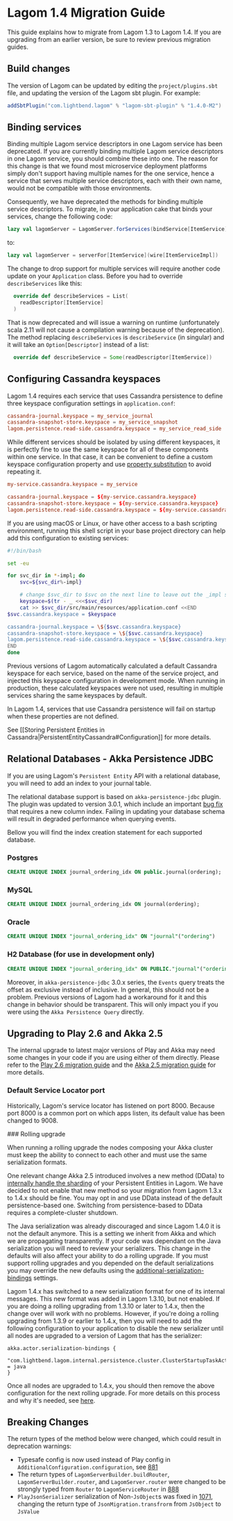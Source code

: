 # Lagom 1.4 Migration Guide

This guide explains how to migrate from Lagom 1.3 to Lagom 1.4. If you are upgrading from an earlier version, be sure to review previous migration guides.

## Build changes

The version of Lagom can be updated by editing the `project/plugins.sbt` file, and updating the version of the Lagom sbt plugin. For example:

```scala
addSbtPlugin("com.lightbend.lagom" % "lagom-sbt-plugin" % "1.4.0-M2")
```

## Binding services

Binding multiple Lagom service descriptors in one Lagom service has been deprecated. If you are currently binding multiple Lagom service descriptors in one Lagom service, you should combine these into one. The reason for this change is that we found most microservice deployment platforms simply don't support having multiple names for the one service, hence a service that serves multiple service descriptors, each with their own name, would not be compatible with those environments.

Consequently, we have deprecated the methods for binding multiple service descriptors. To migrate, in your application cake that binds your services, change the following code:

```scala
lazy val lagomServer = LagomServer.forServices(bindService[ItemService].to(wire[ItemServiceImpl]))
```

to:

```scala
lazy val lagomServer = serverFor[ItemService](wire[ItemServiceImpl])
```

The change to drop support for multiple services will require another code update on your `Application` class. Before you had to override `describeServices` like this:

```scala
  override def describeServices = List(
    readDescriptor[ItemService]
  )
```

That is now deprecated and will issue a warning on runtime (unfortunately scala 2.11 will not cause a compilation warning because of the deprecation). The method replacing `describeServices` is `describeService` (in singular) and it will take an `Option[Descriptor]` instead of a list:

```scala
  override def describeService = Some(readDescriptor[ItemService])
```

## Configuring Cassandra keyspaces

Lagom 1.4 requires each service that uses Cassandra persistence to define three keyspace configuration settings in `application.conf`:

```conf
cassandra-journal.keyspace = my_service_journal
cassandra-snapshot-store.keyspace = my_service_snapshot
lagom.persistence.read-side.cassandra.keyspace = my_service_read_side
```

While different services should be isolated by using different keyspaces, it is perfectly fine to use the same keyspace for all of these components within one service. In that case, it can be convenient to define a custom keyspace configuration property and use [property substitution](https://github.com/typesafehub/config#factor-out-common-values) to avoid repeating it.

```conf
my-service.cassandra.keyspace = my_service

cassandra-journal.keyspace = ${my-service.cassandra.keyspace}
cassandra-snapshot-store.keyspace = ${my-service.cassandra.keyspace}
lagom.persistence.read-side.cassandra.keyspace = ${my-service.cassandra.keyspace}
```

If you are using macOS or Linux, or have other access to a bash scripting environment, running this shell script in your base project directory can help add this configuration to existing services:

```bash
#!/bin/bash

set -eu

for svc_dir in *-impl; do
    svc=${svc_dir%-impl}

    # change $svc_dir to $svc on the next line to leave out the _impl suffix
    keyspace=$(tr - _ <<<$svc_dir)
    cat >> $svc_dir/src/main/resources/application.conf <<END
$svc.cassandra.keyspace = $keyspace

cassandra-journal.keyspace = \${$svc.cassandra.keyspace}
cassandra-snapshot-store.keyspace = \${$svc.cassandra.keyspace}
lagom.persistence.read-side.cassandra.keyspace = \${$svc.cassandra.keyspace}
END
done
```

Previous versions of Lagom automatically calculated a default Cassandra keyspace for each service, based on the name of the service project, and injected this keyspace configuration in development mode. When running in production, these calculated keyspaces were not used, resulting in multiple services sharing the same keyspaces by default.

In Lagom 1.4, services that use Cassandra persistence will fail on startup when these properties are not defined.

See [[Storing Persistent Entities in Cassandra|PersistentEntityCassandra#Configuration]] for more details.

## Relational Databases - Akka Persistence JDBC

If you are using Lagom's `Persistent Entity` API with a relational database, you will need to add an index to your journal table.

The relational database support is based on `akka-persistence-jdbc` plugin. The plugin was updated to version 3.0.1, which include an important [bug fix](https://github.com/dnvriend/akka-persistence-jdbc/issues/96) that requires a new column index. Failing in updating your database schema will result in degraded performance when querying events.

Bellow you will find the index creation statement for each supported database.

### Postgres

```sql
CREATE UNIQUE INDEX journal_ordering_idx ON public.journal(ordering);
```

### MySQL

```sql
CREATE UNIQUE INDEX journal_ordering_idx ON journal(ordering);
```

### Oracle

```sql
CREATE UNIQUE INDEX "journal_ordering_idx" ON "journal"("ordering")
```

### H2 Database (for use in development only)

```sql
CREATE UNIQUE INDEX "journal_ordering_idx" ON PUBLIC."journal"("ordering");
```

Moreover, in `akka-persistence-jdbc` 3.0.x series, the `Events` query treats the offset as exclusive instead of inclusive. In general, this should not be a problem. Previous versions of Lagom had a workaround for it and this change in behavior should be transparent. This will only impact you if you were using the `Akka Persistence Query` directly.

## Upgrading to Play 2.6 and Akka 2.5

The internal upgrade to latest major versions of Play and Akka may need some changes in your code if you are using either of them directly. Please refer to the [Play 2.6 migration guide](https://www.playframework.com/documentation/2.6.x/Migration26) and the [Akka 2.5 migration guide](https://doc.akka.io/docs/akka/current/project/migration-guide-2.4.x-2.5.x.html?language=scala) for more details.

### Default Service Locator port

Historically, Lagom's service locator has listened on port 8000. Because port 8000 is a common port on which apps listen, its default value has been changed to 9008.

### Rolling upgrade

When running a rolling upgrade the nodes composing your Akka cluster must keep the ability to connect to each other and must use the same serialization formats.

One relevant change Akka 2.5 introduced involves a new method (DData) to [internally handle the sharding](https://doc.akka.io/docs/akka/current/project/migration-guide-2.4.x-2.5.x.html?language=scala#cluster-sharding-state-store-mode) of your Persistent Entities in Lagom. We have decided to not enable that new method so your migration from Lagom 1.3.x to 1.4.x should be fine. You may opt in and use DData instead of the default persistence-based one. Switching from persistence-based to DData requires a complete-cluster shutdown.

The Java serialization was already discouraged and since Lagom 1.4.0 it is not the default anymore. This is a setting we inherit from Akka and which we are propagating transparently. If your code was dependant on the Java serialization you will need to review your serializers. This change in the defaults will also affect your ability to do a rolling upgrade. If you must support rolling upgrades and you depended on the default serializations you may override the new defaults using the [additional-serialization-bindings](https://doc.akka.io/docs/akka/current/project/migration-guide-2.4.x-2.5.x.html?language=scala#additional-serialization-bindings) settings.

Lagom 1.4.x has switched to a new serialization format for one of its internal messages. This new format was added in Lagom 1.3.10, but not enabled. If you are doing a rolling upgrading from 1.3.10 or later to 1.4.x, then the change over will work with no problems. However, if you're doing a rolling upgrading from 1.3.9 or earlier to 1.4.x, then you will need to add the following configuration to your application to disable the new serializer until all nodes are upgraded to a version of Lagom that has the serializer:

```
akka.actor.serialization-bindings {
  "com.lightbend.lagom.internal.persistence.cluster.ClusterStartupTaskActor$Execute$" = java
}
```

Once all nodes are upgraded to 1.4.x, you should then remove the above configuration for the next rolling upgrade. For more details on this process and why it's needed, see [here](https://github.com/lagom/lagom/issues/933#issuecomment-327738303).

## Breaking Changes

The return types of the method below were changed, which could result in deprecation warnings:

* Typesafe config is now used instead of Play config in `AdditionalConfiguration.configuration`, see [881](https://github.com/lagom/lagom/pull/881)
* The return types of `LagomServerBuilder.buildRouter`, `LagomServerBuilder.router`, and `LagomServer.router` were changed to be strongly typed from `Router` to `LagomServiceRouter` in [888](https://github.com/lagom/lagom/pull/888)
* `PlayJsonSerializer` serialization of Non-`JsObject`s was fixed in [1071](https://github.com/lagom/lagom/pull/1071), changing the return type of `JsonMigration.transfrorm` from `JsObject` to `JsValue`

